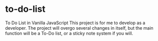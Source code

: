# to-do-list
To Do List in Vanilla JavaScript
This project is for me to develop as a developer. The project will overgo several changes in itself, but the main function will be a To-Do list, 
or a sticky note system if you will.
